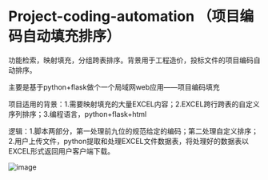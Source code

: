 # Project-coding-automation （项目编码自动填充排序）
功能检索，映射填充，分组跨表排序。背景用于工程造价，投标文件的项目编码自动排序。

主要是基于python+flask做个一个局域网web应用——项目编码填充

项目适用的背景：1.需要映射填充的大量EXCEL内容；2.EXCEL跨行跨表的自定义序列排序；3.编程语言，python+flask+html

逻辑：1.脚本两部分，第一处理前九位的规范给定的编码；第二处理自定义排序；2.用户上传文件，python提取和处理EXCEL文件数据表，将处理好的数据表以EXCEL形式返回用户客户端下载。



![image](https://github.com/user-attachments/assets/3c6b805c-4b05-456f-b31e-cac7ed6cad76)
